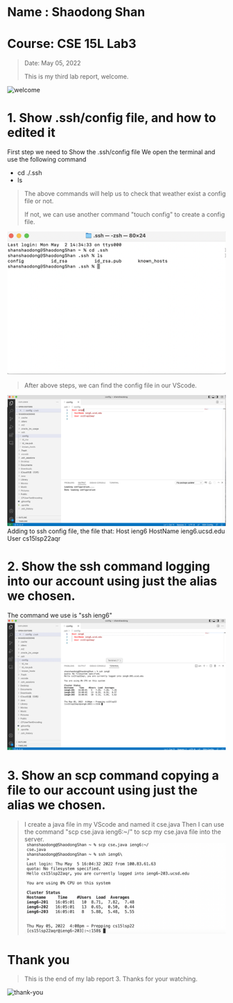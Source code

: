 # Name : Shaodong Shan
# Course: CSE 15L Lab3
>Date: May 05, 2022
>
>This is my third lab report, welcome.
>
![welcome](https://user-images.githubusercontent.com/103075501/162642398-9902f982-4aa5-4e33-816d-d0eba4ceace9.jpeg)
>
>
# 1. Show .ssh/config file, and how to edited it
First step we need to Show the .ssh/config file
We open the terminal and use the following command
* cd ./.ssh
* ls

>The above commands will help us to check that weather exist a config file or not.
>
>If not, we can use another command "touch config" to create a config file.
>
![command](lab3p1.png)

>After above steps, we can find the config file in our VScode.
>
![VScode](lab3p2.png)
Adding to ssh config file, the file that:
Host ieng6
    HostName ieng6.ucsd.edu
    User cs15lsp22aqr

# 2. Show the ssh command logging into our account using just the alias we chosen.
The command we use is "ssh ieng6"
![prepping](lab3p3.png)

# 3. Show an scp command copying a file to our account using just the alias we chosen.
>I create a java file in my VScode and named it cse.java
>Then I can use the command "scp cse.java ieng6:~/" to scp my cse.java file into the server.
![scp](lab3p4.png)

# Thank you
>This is the end of my lab report 3. Thanks for your watching.
  
![thank-you](https://user-images.githubusercontent.com/103075501/162642394-44533b1f-86e6-4dd4-ac23-0c8392cfdbbb.jpg)
